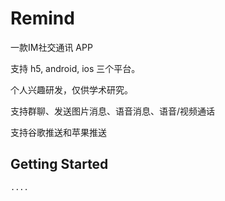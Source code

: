 # Remind

一款IM社交通讯 APP

支持 h5, android, ios 三个平台。

个人兴趣研发，仅供学术研究。

支持群聊、发送图片消息、语音消息、语音/视频通话

支持谷歌推送和苹果推送




## Getting Started

```
....
```
